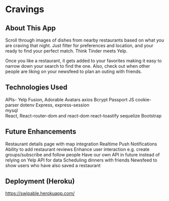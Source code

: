 # Cravings

## About This App

Scroll through images of dishes from nearby restaurants based on what you are craving that night. Just filter for preferences and location, and your ready to find your perfect match. Think Tinder meets Yelp.

Once you like a restaurant, it gets added to your favorites making it easy to narrow down your search to find the one. Also, check out when other people are liking on your newsfeed to plan an outing with friends.

## Technologies Used

APIs- Yelp Fusion, Adorable Avatars
axios
Bcrypt
Passport JS
cookie-parser
dotenv
Express, express-session       
mysql   
React, React-router-dom and react-dom
react-toastify
sequelize
Bootstrap

## Future Enhancements

Restaurant details page with map integration
Realtime Push Notifications
Ability to add restaurant reviews
Enhance user interaction e.g. create groups/subscribe and follow people
Have our own API in future instead of relying on Yelp API for data
Scheduling dinners with friends
Newsfeed to show users who have also saved a restaurant

## Deployment (Heroku)
https://swipable.herokuapp.com/